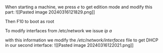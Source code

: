 When starting a machine, we press *e* to get edition mode and modify this part:
![[Pasted image 20240316121829.png]]

Then F10 to boot as root

To modify interfaces
from /etc/network we issue *ip a*

with this information we modify the */etc/network/interfaces* file to get DHCP in our second interface:
![[Pasted image 20240316122021.png]]


